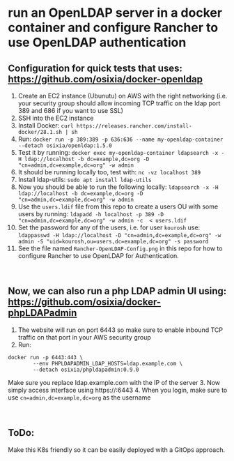 # run an OpenLDAP server in a docker container and configure Rancher to use OpenLDAP authentication
## Configuration for quick tests that uses: https://github.com/osixia/docker-openldap

1. Create an EC2 instance (Ubunutu) on AWS with the right networking (i.e. your security group should allow incoming TCP traffic on the ldap port 389 and 686 if you want to use SSL)
2. SSH into the EC2 instance
3. Install Docker: `curl https://releases.rancher.com/install-docker/28.1.sh | sh`
4. Run: `docker run -p 389:389 -p 636:636 --name my-openldap-container --detach osixia/openldap:1.5.0`
5. Test it by running: `docker exec my-openldap-container ldapsearch -x -H ldap://localhost -b dc=example,dc=org -D "cn=admin,dc=example,dc=org" -w admin`
6. It should be running locally too, test with: `nc -vz localhost 389`
7. Install ldap-utils: `sudo apt install ldap-utils`
8. Now you should be able to run the following locally: `ldapsearch -x -H ldap://localhost -b dc=example,dc=org -D "cn=admin,dc=example,dc=org" -w admin`
9. Use the `users.ldif` file from this repo to create a users OU with some users by running: `ldapadd -h localhost -p 389 -D "cn=admin,dc=example,dc=org" -w admin -c  < users.ldif`
10. Set the password for any of the users, i.e. for user `kourosh` use: `ldappasswd -H ldap://localhost -D "cn=admin,dc=example,dc=org" -w admin -S "uid=kourosh,ou=users,dc=example,dc=org" -s password`
11. See the file named `Rancher-OpenLDAP-Config.png` in this repo for how to configure Rancher to use OpenLDAP for Authentication.

<br/>

## Now, we can also run a php LDAP admin UI using: https://github.com/osixia/docker-phpLDAPadmin

1. The website will run on port 6443 so make sure to enable inbound TCP traffic on that port in your AWS security group
2. Run:
```
docker run -p 6443:443 \
        --env PHPLDAPADMIN_LDAP_HOSTS=ldap.example.com \
        --detach osixia/phpldapadmin:0.9.0
```
Make sure you replace ldap.example.com with the IP of the server
3. Now simply access interface using https://<IP>:6443
4. When you login, make sure to use `cn=admin,dc=example,dc=org` as the username

<br/>

## ToDo:
Make this K8s friendly so it can be easily deployed with a GitOps approach.
